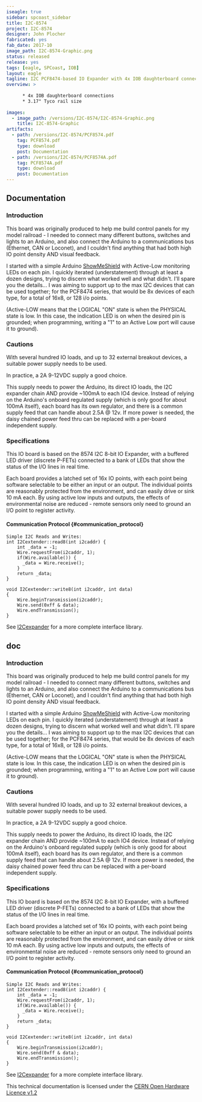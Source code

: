 ```yaml
---
iseagle: true
sidebar: spcoast_sidebar
title: I2C-8574
project: I2C-8574
designer: John Plocher
fabricated: yes
fab_date: 2017-10
image_path: I2C-8574-Graphic.png
status: released
release: yes
tags: [eagle, SPCoast, IOB]
layout: eagle
tagline: I2C PCF8474-based IO Expander with 4x IOB daughterboard connections
overview: >
    
      * 4x IOB daughterboard connections
      * 3.17" Tyco rail size
    
images:
  - image_path: /versions/I2C-8574/I2C-8574-Graphic.png
    title: I2C-8574-Graphic
artifacts:
  - path: /versions/I2C-8574/PCF8574.pdf
    tag: PCF8574.pdf
    type: download
    post: Documentation
  - path: /versions/I2C-8574/PCF8574A.pdf
    tag: PCF8574A.pdf
    type: download
    post: Documentation
---
```


## Documentation

### Introduction

This board was originally produced to help me build control panels for
my model railroad - I needed to connect many different buttons, switches
and lights to an Arduino, and also connect the Arduino to a
communications bus (Ethernet, CAN or Loconet), and I couldn\'t find
anything that had both high IO point density AND visual feedback.

I started with a simple Arduino
[ShowMeShield](/pages/ShowMeShield "wikilink") with Active-Low monitoring LEDs on each pin.
I quickly iterated (understatement) through at least a dozen designs, trying to
discern what worked well and what didn\'t.  I\'ll spare you the details...
I was aiming to support up to the max I2C devices that can be used together; 
for the PCF8474 series, that would be 8x devices of each type, for a total of 16x8, or 128 i/o points.

(Active-LOW means that the LOGICAL "ON" state is when the PHYSICAL state is low.
In this case, the indication LED is on when the desired pin is grounded; 
when programming, writing a \"1\" to an Active Low port will cause it to ground).


### Cautions

With several hundred IO loads, and up to 32 external breakout devices, a
suitable power supply needs to be used.

In practice, a 2A 9-12VDC supply a good choice.

This supply needs to power the Arduino, its direct IO loads, the I2C
expander chain AND provide \~100mA to each IO4 device. Instead of
relying on the Arduino\'s onboard regulated supply (which is only good
for about 100mA itself), each board has its own regulator, and there is
a common supply feed that can handle about 2.5A @ 12v. If more power is
needed, the daisy chained power feed thru can be replaced with a
per-board independent supply.

### Specifications

This IO board is based on the 8574 I2C 8-bit IO Expander, with a
buffered LED driver (discrete P-FETs) connected to a
bank of LEDs that show the status of the I/O lines in real time.

Each board provides a latched set of 16x IO points, with each point
being software selectable to be either an input or an output. The
individual points are reasonably protected from the environment, and can
easily drive or sink 10 mA each. By using active low inputs and outputs, the
effects of environmental noise are reduced - remote sensors only need to
ground an I/O point to register activity.

#### Communication Protocol {#communication_protocol}

``` {.cpp}
Simple I2C Reads and Writes:
int I2Cextender::read8(int i2caddr) {
    int _data = -1;
    Wire.requestFrom(i2caddr, 1);
    if(Wire.available()) {
      _data = Wire.receive();
    }
    return _data;
}

void I2Cextender::write8(int i2caddr, int data)
{ 
    Wire.beginTransmission(i2caddr);
    Wire.send(0xff & data);
    Wire.endTransmission();  
}
```

See [I2Cexpander](https://github.com/plocher/I2Cexpander) for a more complete interface library.

## doc

### Introduction

This board was originally produced to help me build control panels for
my model railroad - I needed to connect many different buttons, switches
and lights to an Arduino, and also connect the Arduino to a
communications bus (Ethernet, CAN or Loconet), and I couldn\'t find
anything that had both high IO point density AND visual feedback.

I started with a simple Arduino
[ShowMeShield](/pages/ShowMeShield "wikilink") with Active-Low monitoring LEDs on each pin.
I quickly iterated (understatement) through at least a dozen designs, trying to
discern what worked well and what didn\'t.  I\'ll spare you the details...
I was aiming to support up to the max I2C devices that can be used together; 
for the PCF8474 series, that would be 8x devices of each type, for a total of 16x8, or 128 i/o points.

(Active-LOW means that the LOGICAL "ON" state is when the PHYSICAL state is low.
In this case, the indication LED is on when the desired pin is grounded; 
when programming, writing a \"1\" to an Active Low port will cause it to ground).


### Cautions

With several hundred IO loads, and up to 32 external breakout devices, a
suitable power supply needs to be used.

In practice, a 2A 9-12VDC supply a good choice.

This supply needs to power the Arduino, its direct IO loads, the I2C
expander chain AND provide \~100mA to each IO4 device. Instead of
relying on the Arduino\'s onboard regulated supply (which is only good
for about 100mA itself), each board has its own regulator, and there is
a common supply feed that can handle about 2.5A @ 12v. If more power is
needed, the daisy chained power feed thru can be replaced with a
per-board independent supply.

### Specifications

This IO board is based on the 8574 I2C 8-bit IO Expander, with a
buffered LED driver (discrete P-FETs) connected to a
bank of LEDs that show the status of the I/O lines in real time.

Each board provides a latched set of 16x IO points, with each point
being software selectable to be either an input or an output. The
individual points are reasonably protected from the environment, and can
easily drive or sink 10 mA each. By using active low inputs and outputs, the
effects of environmental noise are reduced - remote sensors only need to
ground an I/O point to register activity.

#### Communication Protocol {#communication_protocol}

``` {.cpp}
Simple I2C Reads and Writes:
int I2Cextender::read8(int i2caddr) {
    int _data = -1;
    Wire.requestFrom(i2caddr, 1);
    if(Wire.available()) {
      _data = Wire.receive();
    }
    return _data;
}

void I2Cextender::write8(int i2caddr, int data)
{ 
    Wire.beginTransmission(i2caddr);
    Wire.send(0xff & data);
    Wire.endTransmission();  
}
```

See [I2Cexpander](https://github.com/plocher/I2Cexpander) for a more complete interface library.


This technical documentation is licensed under the [CERN Open Hardware Licence v1.2](http://www.ohwr.org/attachments/2388/cern_ohl_v_1_2.txt)
